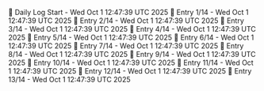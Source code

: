 📅 Daily Log Start - Wed Oct  1 12:47:39 UTC 2025
📌 Entry 1/14 - Wed Oct  1 12:47:39 UTC 2025
📌 Entry 2/14 - Wed Oct  1 12:47:39 UTC 2025
📌 Entry 3/14 - Wed Oct  1 12:47:39 UTC 2025
📌 Entry 4/14 - Wed Oct  1 12:47:39 UTC 2025
📌 Entry 5/14 - Wed Oct  1 12:47:39 UTC 2025
📌 Entry 6/14 - Wed Oct  1 12:47:39 UTC 2025
📌 Entry 7/14 - Wed Oct  1 12:47:39 UTC 2025
📌 Entry 8/14 - Wed Oct  1 12:47:39 UTC 2025
📌 Entry 9/14 - Wed Oct  1 12:47:39 UTC 2025
📌 Entry 10/14 - Wed Oct  1 12:47:39 UTC 2025
📌 Entry 11/14 - Wed Oct  1 12:47:39 UTC 2025
📌 Entry 12/14 - Wed Oct  1 12:47:39 UTC 2025
📌 Entry 13/14 - Wed Oct  1 12:47:39 UTC 2025
